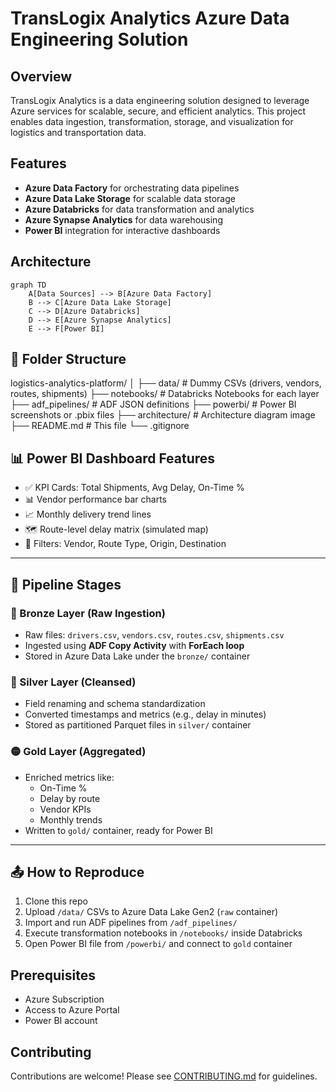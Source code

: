 # TransLogix Analytics Azure Data Engineering Solution

## Overview

TransLogix Analytics is a data engineering solution designed to leverage Azure services for scalable, secure, and efficient analytics. This project enables data ingestion, transformation, storage, and visualization for logistics and transportation data.

## Features

- **Azure Data Factory** for orchestrating data pipelines
- **Azure Data Lake Storage** for scalable data storage
- **Azure Databricks** for data transformation and analytics
- **Azure Synapse Analytics** for data warehousing
- **Power BI** integration for interactive dashboards

## Architecture

```mermaid
graph TD
    A[Data Sources] --> B[Azure Data Factory]
    B --> C[Azure Data Lake Storage]
    C --> D[Azure Databricks]
    D --> E[Azure Synapse Analytics]
    E --> F[Power BI]
```

## 📁 Folder Structure

logistics-analytics-platform/
│
├── data/ # Dummy CSVs (drivers, vendors, routes, shipments)
├── notebooks/ # Databricks Notebooks for each layer
├── adf_pipelines/ # ADF JSON definitions
├── powerbi/ # Power BI screenshots or .pbix files
├── architecture/ # Architecture diagram image
├── README.md # This file
└── .gitignore


## 📊 Power BI Dashboard Features

- ✅ KPI Cards: Total Shipments, Avg Delay, On-Time %
- 📊 Vendor performance bar charts
- 📈 Monthly delivery trend lines
- 🗺️ Route-level delay matrix (simulated map)
- 🎯 Filters: Vendor, Route Type, Origin, Destination

---

## 📌 Pipeline Stages

### 🔹 Bronze Layer (Raw Ingestion)
- Raw files: `drivers.csv`, `vendors.csv`, `routes.csv`, `shipments.csv`
- Ingested using **ADF Copy Activity** with **ForEach loop**
- Stored in Azure Data Lake under the `bronze/` container

### 🔸 Silver Layer (Cleansed)
- Field renaming and schema standardization
- Converted timestamps and metrics (e.g., delay in minutes)
- Stored as partitioned Parquet files in `silver/` container

### 🟡 Gold Layer (Aggregated)
- Enriched metrics like:
  - On-Time %
  - Delay by route
  - Vendor KPIs
  - Monthly trends
- Written to `gold/` container, ready for Power BI

---

## 📤 How to Reproduce

1. Clone this repo
2. Upload `/data/` CSVs to Azure Data Lake Gen2 (`raw` container)
3. Import and run ADF pipelines from `/adf_pipelines/`
4. Execute transformation notebooks in `/notebooks/` inside Databricks
5. Open Power BI file from `/powerbi/` and connect to `gold` container


## Prerequisites

- Azure Subscription
- Access to Azure Portal
- Power BI account

## Contributing

Contributions are welcome! Please see [CONTRIBUTING.md](CONTRIBUTING.md) for guidelines.
